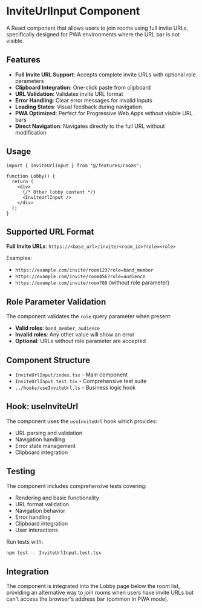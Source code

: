 # InviteUrlInput Component

A React component that allows users to join rooms using full invite URLs, specifically designed for PWA environments where the URL bar is not visible.

## Features

- **Full Invite URL Support**: Accepts complete invite URLs with optional role parameters
- **Clipboard Integration**: One-click paste from clipboard
- **URL Validation**: Validates invite URL format
- **Error Handling**: Clear error messages for invalid inputs
- **Loading States**: Visual feedback during navigation
- **PWA Optimized**: Perfect for Progressive Web Apps without visible URL bars
- **Direct Navigation**: Navigates directly to the full URL without modification

## Usage

```tsx
import { InviteUrlInput } from "@/features/rooms";

function Lobby() {
  return (
    <div>
      {/* Other lobby content */}
      <InviteUrlInput />
    </div>
  );
}
```

## Supported URL Format

**Full Invite URLs**: `https://<base_url>/invite/<room_id>?role=<role>`

Examples:
- `https://example.com/invite/room123?role=band_member`
- `https://example.com/invite/room456?role=audience`
- `https://example.com/invite/room789` (without role parameter)

## Role Parameter Validation

The component validates the `role` query parameter when present:
- **Valid roles**: `band_member`, `audience`
- **Invalid roles**: Any other value will show an error
- **Optional**: URLs without role parameter are accepted

## Component Structure

- `InviteUrlInput/index.tsx` - Main component
- `InviteUrlInput.test.tsx` - Comprehensive test suite
- `../hooks/useInviteUrl.ts` - Business logic hook

## Hook: useInviteUrl

The component uses the `useInviteUrl` hook which provides:

- URL parsing and validation
- Navigation handling
- Error state management
- Clipboard integration

## Testing

The component includes comprehensive tests covering:

- Rendering and basic functionality
- URL format validation
- Navigation behavior
- Error handling
- Clipboard integration
- User interactions

Run tests with:
```bash
npm test -- InviteUrlInput.test.tsx
```

## Integration

The component is integrated into the Lobby page below the room list, providing an alternative way to join rooms when users have invite URLs but can't access the browser's address bar (common in PWA mode).